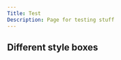 ```yaml
---
Title: Test
Description: Page for testing stuff
---
```



## Different style boxes
<div class="pxw600 pxh100 black cb"></div>
<div class="pw100 pxh100 blue cb"></div>
<div class="vvw50 pxh100 red bb"></div>
<div class="vvw100 pxh100 green"></div>